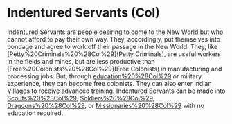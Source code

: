 # Indentured Servants (Col)

Indentured Servants are people desiring to come to the New World but who cannot afford to pay their own way. They, accordingly, put themselves into bondage and agree to work off their passage in the New World. They, like [Petty%20Criminals%20%28Col%29](Petty Criminals), are useful workers in the fields and mines, but are less productive than [Free%20Colonists%20%28Col%29](Free Colonists) in manufacturing and processing jobs. But, through [education%20%28Col%29](education) or military experience, they can become free colonists. They can also enter Indian Villages to receive advanced training.
Indentured Servants can be made into [Scouts%20%28Col%29](Scouts), [Soldiers%20%28Col%29](Soldiers), [Dragoons%20%28Col%29](Dragoons), or [Missionaries%20%28Col%29](Missionaries) with no education required.